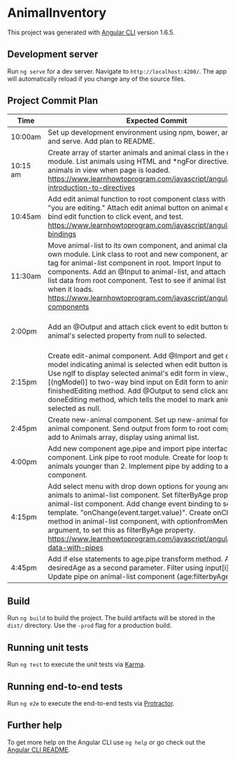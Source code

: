 # AnimalInventory

This project was generated with [Angular CLI](https://github.com/angular/angular-cli) version 1.6.5.

## Development server

Run `ng serve` for a dev server. Navigate to `http://localhost:4200/`. The app will automatically reload if you change any of the source files.

## Project Commit Plan
| Time     | Expected Commit                                                                                                                                                                                                                                                                                                                                                                                                                            | Notes                                                                                                                                              |
|----------|--------------------------------------------------------------------------------------------------------------------------------------------------------------------------------------------------------------------------------------------------------------------------------------------------------------------------------------------------------------------------------------------------------------------------------------------|----------------------------------------------------------------------------------------------------------------------------------------------------|
| 10:00am  | Set up development environment using npm, bower, angular/cli and serve. Add plan to README.                                                                                                                                                                                                                                                                                                                                                |                                                                                                                                                    |
| 10:15 am | Create array of starter animals and animal class in the root module. List animals using HTML and *ngFor directive. Test animals in view when page is loaded. https://www.learnhowtoprogram.com/javascript/angular/views-introduction-to-directives                                                                                                                                                                                         |                                                                                                                                                    |
| 10:45am  | Add edit animal function to root component class with an alert "you are editing." Attach edit animal button on animal entries and bind edit function to click event, and test. https://www.learnhowtoprogram.com/javascript/angular/event-bindings                                                                                                                                                                                         |                                                                                                                                                    |
| 11:30am  | Move animal-list to its own component, and animal class to its own module. Link class to root and new component, and add html tag for animal-list component in root. Import Input to components. Add an @Input to animal-list, and attach to receive list data from root component. Test to see if animal list is on page when it loads. https://www.learnhowtoprogram.com/javascript/angular/nested-components                            | Re-did this step multiple times. Issue was "let currentAnimal of childAnimalList" said of masterAnimal list instead.                               |
| 2:00pm   | Add an @Output and attach click event to edit button to change animal's selected property from null to selected.                                                                                                                                                                                                                                                                                                                           | Re-did this step multiple times. Issue was no argument (currentAnimal) passed in to editAnimalButtonHasBeenClicked(currentAnimal) on button click. |
| 2:15pm   | Create edit-animal component. Add @Import and get data from model indicating animal is selected when edit button is clicked. Use ngIf to display selected animal's edit form in view.,Use [(ngModel)] to two-way bind input on Edit form to animal. Add finishedEditing method. Add @Output to send click and trigger doneEditing method, which tells the model to mark animal selected as null.                                           |                                                                                                                                                    |
| 2:45pm   | Create new-animal component. Set up new-animal form in new-animal component. Send output from form to root component, add to Animals array, display using animal list.                                                                                                                                                                                                                                                                     |                                                                                                                                                    |
| 4:00pm   | Add new component age.pipe and import pipe interface to component. Link pipe to root module. Create for loop to filter only animals younger than 2. Implement pipe by adding to animal-list component.                                                                                                                                                                                                                                     |                                                                                                                                                    |
| 4:15pm   | Add select menu with drop down options for young and mature animals to animal-list component. Set filterByAge property on animal-list component. Add change event binding to select in template.  "onChange(event.target.value)". Create onChange method in animal-list component, with optionfromMenu as an argument, to set this as filterByAge property. https://www.learnhowtoprogram.com/javascript/angular/filtering-data-with-pipes |                                                                                                                                                    |
| 4:45pm   | Add if else statements to age.pipe transform method. Add desiredAge as a second parameter. Filter using input[i].age.  Update pipe on animal-list component (age:filterbyAge).                                                                                                                                                                                                                                                             |                                                                                                                                                    |
## Build

Run `ng build` to build the project. The build artifacts will be stored in the `dist/` directory. Use the `-prod` flag for a production build.

## Running unit tests

Run `ng test` to execute the unit tests via [Karma](https://karma-runner.github.io).

## Running end-to-end tests

Run `ng e2e` to execute the end-to-end tests via [Protractor](http://www.protractortest.org/).

## Further help

To get more help on the Angular CLI use `ng help` or go check out the [Angular CLI README](https://github.com/angular/angular-cli/blob/master/README.md).
